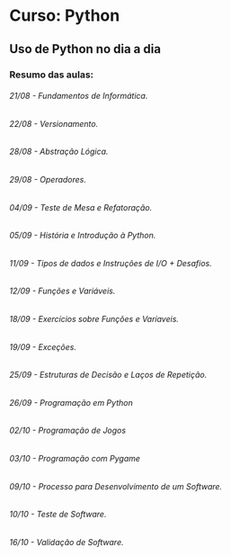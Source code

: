# Curso: Python
## Uso de Python no dia a dia
### Resumo das aulas:
###### 21/08 - Fundamentos de Informática.
###### 22/08 - Versionamento.
###### 28/08 - Abstração Lógica.
###### 29/08 - Operadores.
###### 04/09 - Teste de Mesa e Refatoração.
###### 05/09 - História e Introdução à Python.
###### 11/09 - Tipos de dados e Instruções de I/O + Desafios.
###### 12/09 - Funções e Variáveis.
###### 18/09 - Exercícios sobre Funções e Varíaveis.
###### 19/09 - Exceções.
###### 25/09 - Estruturas de Decisão e Laços de Repetição.
###### 26/09 - Programação em Python
###### 02/10 - Programação de Jogos
###### 03/10 - Programação com Pygame
###### 09/10 - Processo para Desenvolvimento de um Software.
###### 10/10 - Teste de Software.
###### 16/10 - Validação de Software.



